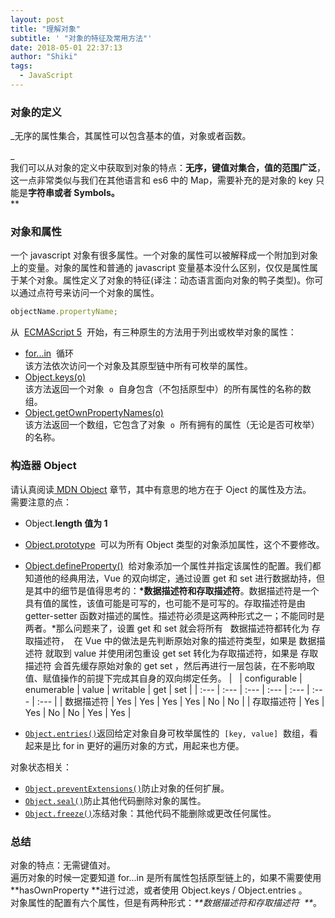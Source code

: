 ```yaml
---
layout: post
title: "理解对象"
subtitle: ' "对象的特征及常用方法"'
date: 2018-05-01 22:37:13
author: "Shiki"
tags:
  - JavaScript
---
```


### 对象的定义

\_无序的属性集合，其属性可以包含基本的值，对象或者函数。

\_<br />我们可以从对象的定义中获取到对象的特点：**无序，键值对集合，值的范围广泛**，这一点非常类似与我们在其他语言和 es6 中的 Map，需要补充的是对象的 key 只能是**字符串或者 Symbols。**<br />\*\*

### 对象和属性

一个 javascript 对象有很多属性。一个对象的属性可以被解释成一个附加到对象上的变量。对象的属性和普通的 javascript 变量基本没什么区别，仅仅是属性属于某个对象。属性定义了对象的特征(译注：动态语言面向对象的鸭子类型)。你可以通过点符号来访问一个对象的属性。

```javascript
objectName.propertyName;
```

从  [ECMAScript 5](https://developer.mozilla.org/zh-CN/docs/JavaScript/ECMAScript_5_support_in_Mozilla)  开始，有三种原生的方法用于列出或枚举对象的属性：

- [for...in](https://developer.mozilla.org/zh-CN/docs/JavaScript/Reference/Statements/for...in)  循环<br />该方法依次访问一个对象及其原型链中所有可枚举的属性。
- [Object.keys(o)](https://developer.mozilla.org/zh-CN/docs/JavaScript/Reference/Global_Objects/Object/keys)<br />该方法返回一个对象  `o`  自身包含（不包括原型中）的所有属性的名称的数组。
- [Object.getOwnPropertyNames(o)](https://developer.mozilla.org/zh-CN/docs/JavaScript/Reference/Global_Objects/Object/getOwnPropertyNames)<br />该方法返回一个数组，它包含了对象  `o`  所有拥有的属性（无论是否可枚举）的名称。

### 构造器 Object 

请认真阅读[ MDN Object](https://developer.mozilla.org/zh-CN/docs/Web/JavaScript/Reference/Global_Objects/Object) 章节，其中有意思的地方在于 Oject 的属性及方法。<br />需要注意的点：

- Object.**length 值为 1**
- [Object.prototype](https://developer.mozilla.org/zh-CN/docs/Web/JavaScript/Reference/Global_Objects/Object/prototype)  可以为所有 Object 类型的对象添加属性，这个不要修改。
- [Object.defineProperty()](https://developer.mozilla.org/zh-CN/docs/Web/JavaScript/Reference/Global_Objects/Object/defineProperty)  给对象添加一个属性并指定该属性的配置。我们都知道他的经典用法，Vue 的双向绑定，通过设置 get 和 set 进行数据劫持，但是其中的细节是值得思考的：**\*数据描述符和存取描述符**。数据描述符是一个具有值的属性，该值可能是可写的，也可能不是可写的。存取描述符是由 getter-setter 函数对描述的属性。描述符必须是这两种形式之一；不能同时是两者。\*那么问题来了，设置 get 和 set 就会将所有   数据描述符都转化为 存取描述符，  在 Vue 中的做法是先判断原始对象的描述符类型，如果是 数据描述符 就取到 value 并使用闭包重设 get set 转化为存取描述符，如果是 存取描述符 会首先缓存原始对象的 get set ，然后再进行一层包装，在不影响取值、赋值操作的前提下完成其自身的双向绑定任务。
  |   | configurable | enumerable | value | writable | get | set |
  | :--- | :--- | :--- | :--- | :--- | :--- | :--- |
  | 数据描述符 | Yes | Yes | Yes | Yes | No | No |
  | 存取描述符 | Yes | Yes | No | No | Yes | Yes |

- [`Object.entries()`](https://developer.mozilla.org/zh-CN/docs/Web/JavaScript/Reference/Global_Objects/Object/entries)返回给定对象自身可枚举属性的  `[key, value]`  数组，看起来是比 for in 更好的遍历对象的方式，用起来也方便。

对象状态相关：

- [`Object.preventExtensions()`](https://developer.mozilla.org/zh-CN/docs/Web/JavaScript/Reference/Global_Objects/Object/preventExtensions)防止对象的任何扩展。
- [`Object.seal()`](https://developer.mozilla.org/zh-CN/docs/Web/JavaScript/Reference/Global_Objects/Object/seal)防止其他代码删除对象的属性。
- [`Object.freeze()`](https://developer.mozilla.org/zh-CN/docs/Web/JavaScript/Reference/Global_Objects/Object/freeze)冻结对象：其他代码不能删除或更改任何属性。

### 总结

对象的特点：无需键值对。<br />遍历对象的时候一定要知道 for...in 是所有属性包括原型链上的，如果不需要使用 **hasOwnProperty **进行过滤，或者使用 Object.keys / Object.entries 。<br />对象属性的配置有六个属性，但是有两种形式：_**数据描述符和存取描述符  **_。
